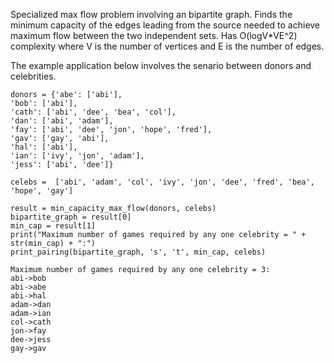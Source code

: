 Specialized max flow problem involving an bipartite graph. Finds the minimum capacity of the edges leading from the source needed to achieve maximum flow between the two independent sets. Has O(logV*VE^2) complexity where V is the number of vertices and E is the number of edges.

The example application below involves the senario between donors and celebrities.

```
donors = {'abe': ['abi'],
'bob': ['abi'],
'cath': ['abi', 'dee', 'bea', 'col'],
'dan': ['abi', 'adam'],
'fay': ['abi', 'dee', 'jon', 'hope', 'fred'],
'gav': ['gay', 'abi'],
'hal': ['abi'],
'ian': ['ivy', 'jon', 'adam'],
'jess': ['abi', 'dee']}   
      
celebs =  ['abi', 'adam', 'col', 'ivy', 'jon', 'dee', 'fred', 'bea', 'hope', 'gay']     

result = min_capacity_max_flow(donors, celebs)
bipartite_graph = result[0]
min_cap = result[1] 
print("Maximum number of games required by any one celebrity = " + str(min_cap) + ":") 
print_pairing(bipartite_graph, 's', 't', min_cap, celebs)
```

```
Maximum number of games required by any one celebrity = 3:
abi->bob
abi->abe
abi->hal
adam->dan
adam->ian
col->cath
jon->fay
dee->jess
gay->gav
```
